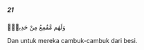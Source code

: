 ##### 21

<span class="ayah">وَلَهُم مَّقَٰمِعُ مِنْ حَدِيدٍۢ</span>

<span class="ayah_translation">Dan untuk mereka cambuk-cambuk dari besi.</span>
